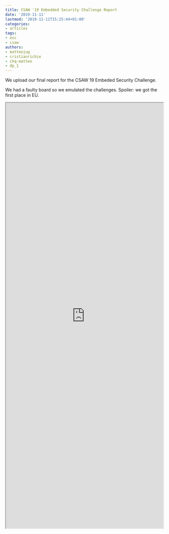 ```yaml
---
title: CSAW '19 Embedded Security Challenge Report
date: '2019-11-11'
lastmod: '2019-11-11T15:25:44+01:00'
categories:
- articles
tags:
- esc
- csaw
authors:
- matteojug
- cristianrichie
- chq-matteo
- dp_1
---
```


We upload our final report for the CSAW 19 Embeded Security Challenge.

We had a faulty board so we emulated the challenges. Spoiler: we got the first place in EU.

<style>
    .responsive-wrap iframe { max-width: 100%;}
</style>
<div class="responsive-wrap">
    <iframe src="https://drive.google.com/file/d/16KNrVeG4wiGouWJzpnxoAggWGLC0m8wc/preview" width="100%" height="1357"></iframe>
</div>
